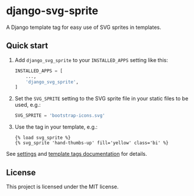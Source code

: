# django-svg-sprite

A Django template tag for easy use of SVG sprites in templates.

## Quick start

1. Add `django_svg_sprite` to your `INSTALLED_APPS` setting like this:

    ```python
    INSTALLED_APPS = [
        ...,
        'django_svg_sprite',
    ]
    ```

2. Set the `SVG_SPRITE` setting to the SVG sprite file in your static files to be used, e.g.:

    ```python
    SVG_SPRITE = 'bootstrap-icons.svg'
    ```

3. Use the tag in your template, e.g.:

    ```django
    {% load svg_sprite %}
    {% svg_sprite 'hand-thumbs-up' fill='yellow' class='bi' %}
    ```

See [settings](https://tmb.codeberg.page/django-svg-sprite/settings/) and [template tags documentation](https://tmb.codeberg.page/django-svg-sprite/templatetags/) for details.

## License

This project is licensed under the MIT license.
